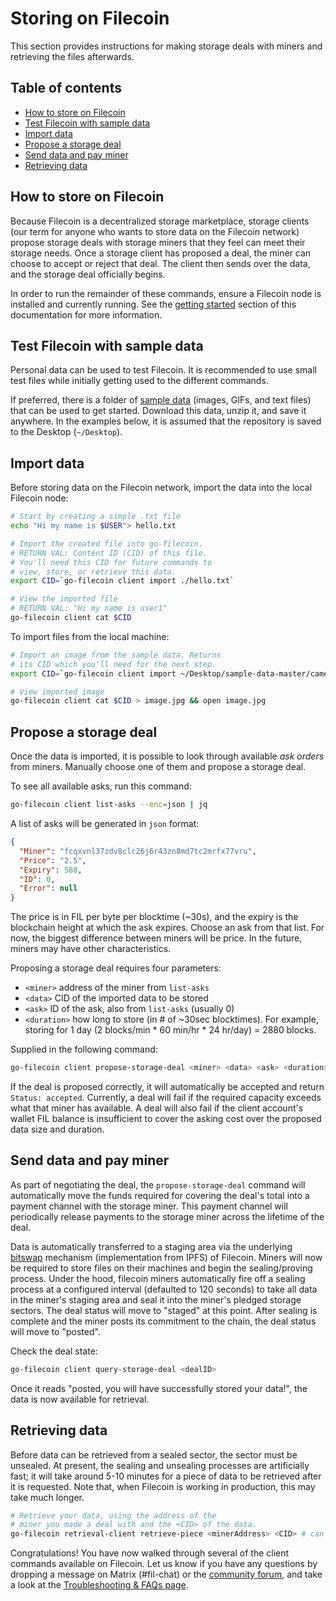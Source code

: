 # Storing on Filecoin

This section provides instructions for making storage deals with miners and retrieving the files afterwards.

## Table of contents

* [How to store on Filecoin](#how-to-store-on-filecoin)
* [Test Filecoin with sample data](#test-filecoin-with-sample-data)
* [Import data](#import-data)
* [Propose a storage deal](#propose-a-storage-deal)
* [Send data and pay miner](#send-data-and-pay-miner)
* [Retrieving data](#retrieving-data)

## How to store on Filecoin

Because Filecoin is a decentralized storage marketplace, storage clients (our term for anyone who wants to store data on the Filecoin network) propose storage deals with storage miners that they feel can meet their storage needs. Once a storage client has proposed a deal, the miner can choose to accept or reject that deal. The client then sends over the data, and the storage deal officially begins.

In order to run the remainder of these commands, ensure a Filecoin node is installed and currently running. See the [getting started](Getting-Started) section of this documentation for more information.

## Test Filecoin with sample data

Personal data can be used to test Filecoin. It is recommended to use small test files while initially getting used to the different commands.

If preferred, there is a folder of [sample data](https://github.com/filecoin-project/sample-data) (images, GIFs, and text files) that can be used to get started. Download this data, unzip it, and save it anywhere. In the examples below, it is assumed that the repository is saved to the Desktop (`~/Desktop`).

## Import data

Before storing data on the Filecoin network, import the data into the local Filecoin node:

```sh
# Start by creating a simple .txt file
echo "Hi my name is $USER"> hello.txt

# Import the created file into go-filecoin.
# RETURN VAL: Content ID (CID) of this file.
# You'll need this CID for future commands to
# view, store, or retrieve this data.
export CID=`go-filecoin client import ./hello.txt`

# View the imported file
# RETURN VAL: "Hi my name is user1"
go-filecoin client cat $CID
```

To import files from the local machine:

```sh
# Import an image from the sample data. Returns
# its CID which you'll need for the next step.
export CID=`go-filecoin client import ~/Desktop/sample-data-master/camel.jpg`

# View imported image
go-filecoin client cat $CID > image.jpg && open image.jpg
```

## Propose a storage deal

Once the data is imported, it is possible to look through available _ask orders_ from miners. Manually choose one of them and propose a storage deal.

<!--# Check size of the imported file (in bytes)
go-filecoin client cat <CID> | wc -c
-->

To see all available asks, run this command:

```sh
go-filecoin client list-asks --enc=json | jq
```

A list of asks will be generated in `json` format:

```json
{
  "Miner": "fcqxvnl37zdv8clc26j6r43zn8md7tc2mrfx77vru",
  "Price": "2.5",
  "Expiry": 588,
  "ID": 0,
  "Error": null
}
```

The price is in FIL per byte per blocktime (~30s), and the expiry is the blockchain height at which the ask expires. Choose an ask from that list. For now, the biggest difference between miners will be price. In the future, miners may have other characteristics.

Proposing a storage deal requires four parameters:

* `<miner>` address of the miner from `list-asks`
* `<data>` CID of the imported data to be stored
* `<ask>` ID of the ask, also from `list-asks` (usually 0)
* `<duration>` how long to store (in # of ~30sec blocktimes). For example, storing for 1 day (2 blocks/min * 60 min/hr * 24 hr/day) = 2880 blocks.

Supplied in the following command:

```sh
go-filecoin client propose-storage-deal <miner> <data> <ask> <duration>
```

If the deal is proposed correctly, it will automatically be accepted and return `Status: accepted`. Currently, a deal will fail if the required capacity exceeds what that miner has available. A deal will also fail if the client account's wallet FIL balance is insufficient to cover the asking cost over the proposed data size and duration.

## Send data and pay miner

As part of negotiating the deal, the `propose-storage-deal` command will automatically move the funds required for covering the deal's total into a payment channel with the storage miner.  This payment channel will periodically release payments to the storage miner across the lifetime of the deal.

Data is automatically transferred to a staging area via the underlying [bitswap](https://github.com/ipfs/specs/tree/master/bitswap) mechanism (implementation from IPFS) of Filecoin. Miners will now be required to store files on their machines and begin the sealing/proving process. Under the hood, filecoin miners automatically fire off a sealing process at a configured interval (defaulted to 120 seconds) to take all data in the miner's staging area and seal it into the miner's pledged storage sectors.  The deal status will move to "staged" at this point.  After sealing is complete and the miner posts its commitment to the chain, the deal status will move to "posted".

Check the deal state:

```sh
go-filecoin client query-storage-deal <dealID>
```

Once it reads "posted, you will have successfully stored your data!", the data is now available for retrieval.

## Retrieving data

Before data can be retrieved from a sealed sector, the sector must be unsealed. At present, the sealing and unsealing processes are artificially fast; it will take around 5-10 minutes for a piece of data to be retrieved after it is requested. Note that, when Filecoin is working in production, this may take much longer.

```sh
# Retrieve your data, using the address of the
# miner you made a deal with and the <CID> of the data.
go-filecoin retrieval-client retrieve-piece <minerAddress> <CID> # can take a minute
```

Congratulations! You have now walked through several of the client commands available on Filecoin. Let us know if you have any questions by dropping a message on Matrix (#fil-chat) or the [community forum](https://discuss.filecoin.io/), and take a look at the [Troubleshooting & FAQs page](Troubleshooting-&-FAQ).
